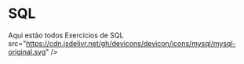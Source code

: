 # SQL

  Aqui estão todos Exercicios de SQL src="https://cdn.jsdelivr.net/gh/devicons/devicon/icons/mysql/mysql-original.svg" />
